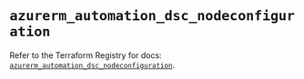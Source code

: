 # `azurerm_automation_dsc_nodeconfiguration`

Refer to the Terraform Registry for docs: [`azurerm_automation_dsc_nodeconfiguration`](https://registry.terraform.io/providers/hashicorp/azurerm/4.32.0/docs/resources/automation_dsc_nodeconfiguration).
